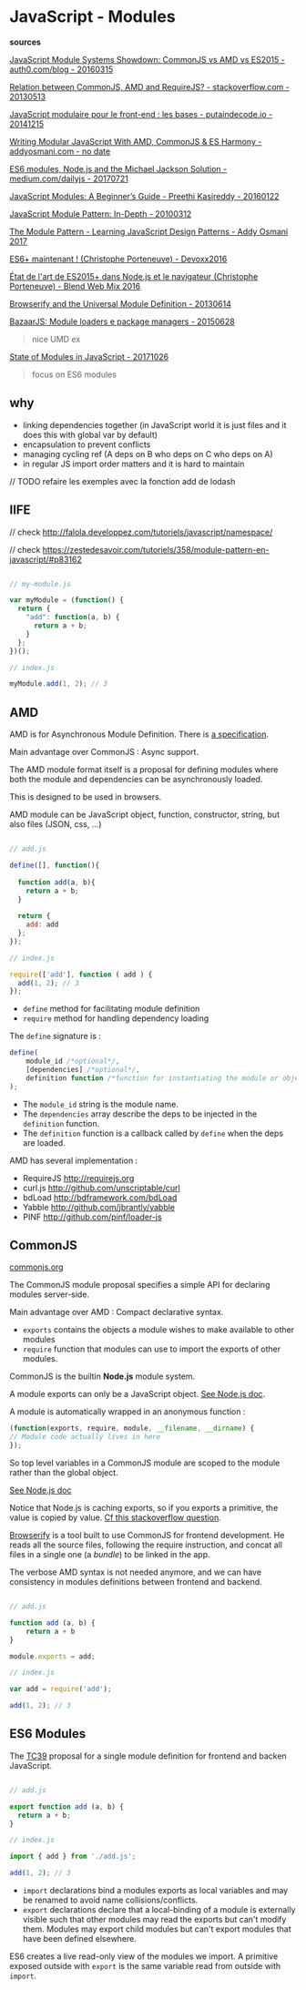 # JavaScript - Modules

**sources**

[JavaScript Module Systems Showdown: CommonJS vs AMD vs ES2015 - auth0.com/blog - 20160315](https://auth0.com/blog/javascript-module-systems-showdown/)

[Relation between CommonJS, AMD and RequireJS? - stackoverflow.com - 20130513](https://stackoverflow.com/questions/16521471/relation-between-commonjs-amd-and-requirejs)

[JavaScript modulaire pour le front-end : les bases - putaindecode.io - 20141215](http://putaindecode.io/fr/articles/frontend/2015-etat-lieux-javascript-modulaire/)

[Writing Modular JavaScript With AMD, CommonJS & ES Harmony - addyosmani.com - no date](https://addyosmani.com/writing-modular-js/)

[ES6 modules, Node.js and the Michael Jackson Solution - medium.com/dailyjs - 20170721](https://medium.com/dailyjs/es6-modules-node-js-and-the-michael-jackson-solution-828dc244b8b)

[JavaScript Modules: A Beginner’s Guide - Preethi Kasireddy - 20160122](https://medium.freecodecamp.org/javascript-modules-a-beginner-s-guide-783f7d7a5fcc)

[JavaScript Module Pattern: In-Depth - 20100312](http://www.adequatelygood.com/JavaScript-Module-Pattern-In-Depth.html)

[The Module Pattern - Learning JavaScript Design Patterns - Addy Osmani 2017](https://addyosmani.com/resources/essentialjsdesignpatterns/book/#modulepatternjavascript)

[ES6+ maintenant ! (Christophe Porteneuve) - Devoxx2016](https://youtu.be/KJzlllc7Jq8?t=1806)

[État de l'art de ES2015+ dans Node.js et le navigateur (Christophe Porteneuve) - Blend Web Mix 2016](https://youtu.be/k0_gi7BoBgw?t=475)

[Browserify and the Universal Module Definition - 20130614](https://dontkry.com/posts/code/browserify-and-the-universal-module-definition.html)

[BazaarJS: Module loaders e package managers - 20150628](https://www.leanpanda.com/blog/2015/06/28/amd-requirejs-commonjs-browserify/)

> nice UMD ex

[State of Modules in JavaScript - 20171026](https://www.sitepen.com/blog/2017/10/26/state-of-modules-in-javascript/)

> focus on ES6 modules

## why

- linking dependencies together (in JavaScript world it is just files and it does this with global var by default)
- encapsulation to prevent conflicts
- managing cycling ref (A deps on B who deps on C who deps on A)
- in regular JS import order matters and it is hard to maintain

// TODO refaire les exemples avec la fonction add de lodash


## IIFE

// check http://falola.developpez.com/tutoriels/javascript/namespace/

// check https://zestedesavoir.com/tutoriels/358/module-pattern-en-javascript/#p83162 

```javascript

// my-module.js

var myModule = (function() {
  return {
    "add": function(a, b) {
      return a + b;
    }
  };
})();

// index.js

myModule.add(1, 2); // 3
```


## AMD

AMD is for Asynchronous Module Definition. There is [a specification](https://github.com/amdjs/amdjs-api/blob/master/AMD.md).

Main advantage over CommonJS : Async support.

The AMD module format itself is a proposal for defining modules where both the module and dependencies can be asynchronously loaded.

This is designed to be used in browsers.

AMD module can be JavaScript object, function, constructor, string, but also files (JSON, css, ...) 

```javascript

// add.js

define([], function(){
 
  function add(a, b){
    return a + b;
  } 
 
  return {
    add: add
  };
});

// index.js

require(['add'], function ( add ) {
  add(1, 2); // 3
});

```

- `define` method for facilitating module definition
- `require` method for handling dependency loading

The `define` signature is :

```javascript
define(
    module_id /*optional*/,
    [dependencies] /*optional*/,
    definition function /*function for instantiating the module or object*/
);
```

- The `module_id` string is the module name.
- The `dependencies` array describe the deps to be injected in the `definition` function.
- The `definition` function is a callback called by `define` when the deps are loaded.

AMD has several implementation :

- RequireJS http://requirejs.org
- curl.js http://github.com/unscriptable/curl
- bdLoad http://bdframework.com/bdLoad
- Yabble http://github.com/jbrantly/yabble
- PINF http://github.com/pinf/loader-js


## CommonJS

[commonjs.org](http://www.commonjs.org/)

The CommonJS module proposal specifies a simple API for declaring modules server-side.

Main advantage over AMD : Compact declarative syntax.

- `exports` contains the objects a module wishes to make available to other modules
- `require` function that modules can use to import the exports of other modules. 

CommonJS is the builtin **Node.js** module system.
 
A module exports can only be a JavaScript object. [See Node.js doc](https://nodejs.org/dist/latest-v8.x/docs/api/modules.html#modules_module_exports).

A module is automatically wrapped in an anonymous function :

```javascript
(function(exports, require, module, __filename, __dirname) {
// Module code actually lives in here
});
```

So top level variables in a CommonJS module are scoped to the module rather than the global object. 

[See Node.js doc](https://nodejs.org/dist/latest-v8.x/docs/api/modules.html#modules_the_module_wrapper)

Notice that Node.js is caching exports, so if you exports a primitive, the value is copied by value. [Cf this stackoverflow question](https://stackoverflow.com/questions/38972252/how-does-commonjs-make-two-copies-during-its-export-and-require-process).

[Browserify](http://browserify.org/) is a tool built to use CommonJS for frontend development. He reads all the source files, following
the require instruction, and concat all files in a single one (a *bundle*) to be linked in the app.

The verbose AMD syntax is not needed anymore, and we can have consistency in modules definitions between frontend and backend.

```javascript

// add.js

function add (a, b) {
    return a + b
}

module.exports = add;

// index.js

var add = require('add');

add(1, 2); // 3

```


## ES6 Modules

The [TC39](http://www.ecma-international.org/memento/TC39.htm) proposal for a single module definition for frontend and backen JavaScript.

```javascript

// add.js

export function add (a, b) {
  return a + b;
}

// index.js

import { add } from './add.js';

add(1, 2); // 3

```

- `import` declarations bind a modules exports as local variables and may be renamed to avoid name collisions/conflicts.
- `export` declarations declare that a local-binding of a module is externally visible such that other modules may read the exports but can't modify them. Modules may export child modules but can't export modules that have been defined elsewhere.

ES6 creates a live read-only view of the modules we import. A primitive exposed outside with `export` is the same variable read from outside with `import`.
